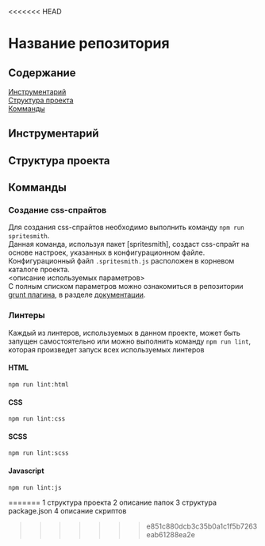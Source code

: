<<<<<<< HEAD
# Название репозитория
## Содержание
[Инструментарий](#tooling)  
[Структура проекта](#structure)  
[Комманды](#commands)  

## [](#tooling)Инструментарий
## [](#structure)Структура проекта
## [](#commands)Комманды
### Создание css-спрайтов
Для создания css-спрайтов необходимо выполнить команду ```npm run spritesmith```.  
Данная команда, используя пакет [spritesmith], создаст css-спрайт на основе настроек, указанных в конфигурационном файле.
Конфигурационный файл ```.spritesmith.js``` расположен в корневом каталоге проекта.  
<описание используемых параметров>  
С полным списком параметров можно ознакомиться в репозитории [grunt плагина][2], в разделе [документации][3].
### Линтеры
Каждый из линтеров, используемых в данном проекте, может быть запущен самостоятельно или можно выполнить команду ```npm run lint```, которая произведет запуск всех используемых линтеров
#### HTML
```npm run lint:html```
#### CSS
```npm run lint:css```
#### SCSS
```npm run lint:scss```
#### Javascript
```npm run lint:js```

[1]: https://github.com/Ensighten/spritesmith
[2]: https://github.com/Ensighten/grunt-spritesmith
[3]: https://github.com/Ensighten/grunt-spritesmith#documentation
=======
1 структура проекта
2 описание папок
3 структура package.json
4 описание скриптов
>>>>>>> e851c880dcb3c35b0a1c1f5b7263eab61288ea2e
